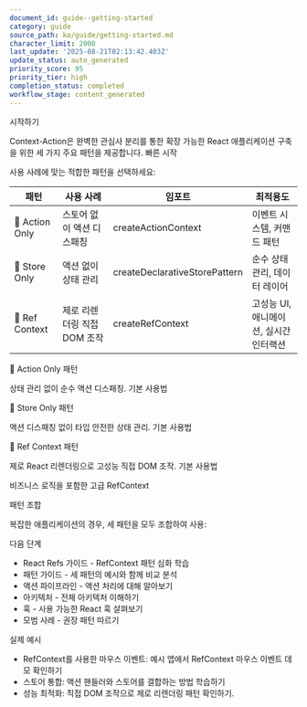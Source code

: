 ```yaml
---
document_id: guide--getting-started
category: guide
source_path: ko/guide/getting-started.md
character_limit: 2000
last_update: '2025-08-21T02:13:42.403Z'
update_status: auto_generated
priority_score: 95
priority_tier: high
completion_status: completed
workflow_stage: content_generated
---
```

시작하기

Context-Action은 완벽한 관심사 분리를 통한 확장 가능한 React 애플리케이션 구축을 위한 세 가지 주요 패턴을 제공합니다. 빠른 시작

사용 사례에 맞는 적합한 패턴을 선택하세요:

| 패턴 | 사용 사례 | 임포트 | 최적용도 |
|---------|----------|--------|----------|
| 🎯 Action Only | 스토어 없이 액션 디스패칭 | createActionContext | 이벤트 시스템, 커맨드 패턴 |
| 🏪 Store Only | 액션 없이 상태 관리 | createDeclarativeStorePattern | 순수 상태 관리, 데이터 레이어 |
| 🔧 Ref Context | 제로 리렌더링 직접 DOM 조작 | createRefContext | 고성능 UI, 애니메이션, 실시간 인터랙션 |

🎯 Action Only 패턴

상태 관리 없이 순수 액션 디스패칭. 기본 사용법

🏪 Store Only 패턴

액션 디스패칭 없이 타입 안전한 상태 관리. 기본 사용법

🔧 Ref Context 패턴

제로 React 리렌더링으로 고성능 직접 DOM 조작. 기본 사용법

비즈니스 로직을 포함한 고급 RefContext

패턴 조합

복잡한 애플리케이션의 경우, 세 패턴을 모두 조합하여 사용:

다음 단계

- React Refs 가이드 - RefContext 패턴 심화 학습
- 패턴 가이드 - 세 패턴의 예시와 함께 비교 분석
- 액션 파이프라인 - 액션 처리에 대해 알아보기
- 아키텍처 - 전체 아키텍처 이해하기
- 훅 - 사용 가능한 React 훅 살펴보기
- 모범 사례 - 권장 패턴 따르기

실제 예시

- RefContext를 사용한 마우스 이벤트: 예시 앱에서 RefContext 마우스 이벤트 데모 확인하기
- 스토어 통합: 액션 핸들러와 스토어를 결합하는 방법 학습하기
- 성능 최적화: 직접 DOM 조작으로 제로 리렌더링 패턴 확인하기.
